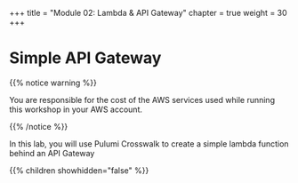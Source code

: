 +++
title = "Module 02: Lambda & API Gateway"
chapter = true
weight = 30
+++

# Simple API Gateway

{{% notice warning %}}<p> You are responsible for the cost of the AWS services used while running this workshop in your AWS account.</p> {{% /notice %}}

In this lab, you will use Pulumi Crosswalk to create a simple lambda function behind an API Gateway

{{% children showhidden="false" %}}
